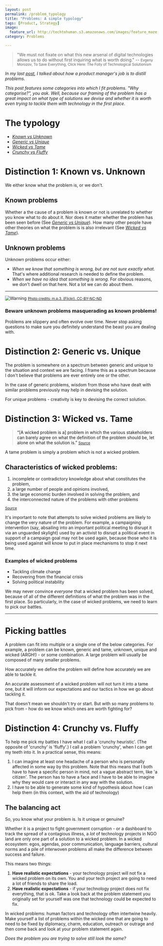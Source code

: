 ```yaml
---
layout: post
permalink: /problem_typology
title: "Problems: A simple typology" 
tags: [Product, Strategy]
image: 
  feature_url: http://techtohuman.s3.amazonaws.com/images/feature_maze.jpg
category: Problems

---
```


> "We must not fixate on what this new arsenal of digital technologies allows us to do without first inquiring what is worth doing."
-- <small> Evgeny Morozov, To Save Everything, Click Here: The Folly of Technological Solutionism </small>

*In my last [post](http://techtohuman.com/5_in_5_product_management), I talked about how a product manager's job is to distill problems.*

*This post features some categories into which I fit problems. "Why categorise?", you ask. Well, because our framing of the problem has a great impact on what type of solutions we devise and whether it is worth even trying to tackle them with technology in the first place.*

# The typology 

*  <em><a href="#known">Known vs Unknown</a></em>
*  <em><a href="#generic">Generic vs Unique</a></em>
*  <em><a href="#wicked">Wicked vs Tame</a></em>
*  <em><a href="#crunchy">Crunchy vs Fluffy</a></em>

<a name="known">

# Distinction 1: Known vs. Unknown 

We either know what the problem is, or we don't. 

## Known problems

Whether a the cause of a problem is known or not is unrelated to whether you know what to do about it. Nor does it matter whether the problem has been seen before (See <em><a href="#generic">Generic vs Unique</a></em>). How many other people have other theories on what the problem is is also irrelevant (See <em><a href="#wicked">Wicked vs Tame</a></em>). 

## Unknown problems

Unknown problems occur either: 

* *When we know that something is wrong, but are not sure exactly what.* That's where additional research is needed to define the problem.
* *When we have no idea that something is wrong.* For obvious reasons, we don't dwell on that here. Not a lot we can do about them. 

***

![Warning](http://techtohuman.s3.amazonaws.com/images/warning.jpg)
<small><a href="https://www.flickr.com/photos/foilman/7686642958/in/photolist-cHf49S-cfLn1w-wNkJc-7K5v7N-oxVEd1-6wR2NC-bCB2Gb-aqt5xq-48Rrx-ntKEZp-6q9mm9-6QbAA6-oxVE6Y-dDRp48-8zpb6f-8zoJSE-8obFxx-k9Wyq8-8LGd8j-8xosEJ-bR4os2-9Mm99D-cmPYwN-8znRqG-7HQNWQ-8zka5P-eHnCV-43wo6N-ZUBy-3hKsF5-4GpvPc-64vV5D-8zoHPo-7okV6f-AePPpF-54qE4f-e43gi8-7xYc26-rwmb3-8P31JP-9h3R7n-6Dv1yK-fmhTK-8xCzVh-6msZix-bCEf7N-5cXRhG-6XMY6q-rwmC5-26KAW">Photo credits: m.p.3. (Flickr). CC-BY-NC-ND</a></small>


### Beware unknown problems masquerading as known problems!

Problems are slippery and often evolve over time. Never stop asking questions to make sure you definitely understand the beast you are dealing with. 

<a name="generic">

# Distinction 2: Generic vs. Unique

The problem is somewhere on a spectrum between generic and unique to the situation and context we are facing. I frame this as a spectrum because I don't believe that problems are ever entirely one or the other. 

In the case of generic problems, wisdom from those who have dealt with similar problems previously may help in devising the solution. 

For unique problems - creativity is key to devising the correct solution.  

<a name="wicked">

# Distinction 3: Wicked vs. Tame

> “[A wicked problem is a] problem in which the various stakeholders can barely agree on what the definition of the problem should be, let alone on what the solution is.”
<small> <a href="http://www.theguardian.com/social-enterprise-network/2012/jun/08/wicked-problems">Source</a> </small>

A tame problem is simply a problem which is not a wicked problem. 

## Characteristics of wicked problems: 

1. incomplete or contradictory knowledge about what constitutes the problem,
2. a large number of people and opinions involved,
3. the large economic burden involved in solving the problem, and
4. the interconnected nature of the problems with other problems 

<small> <a href="https://www.wickedproblems.com/1_wicked_problems.php ">Source</a> </small>

It's important to note that attempts to solve wicked problems are likely to change the very nature of the problem. For example, a campaigning intervention (say, absailing into an important political meeting to disrupt it via an unguarded skylight) used by an activist to disrupt a political event in support of a campaign goal may not be used again, because those who it is being used against will know to put in place mechanisms to stop it next time. 

### Examples of wicked problems

* Tackling climate change 
* Recovering from the financial crisis
* Solving political instability 

We may never convince *everyone* that a wicked problem has been solved, because of all of the different definitions of what the problem was in the first place. So particularly, in the case of wicked problems, we need to learn to pick our battles. 

***

# Picking battles 

A problem can fit into multiple or a single one of the below categories. For example, a problem can be known, generic and tame, unknown, unique and wicked (ARGH!) - or some combination. A large problem will usually be composed of many smaller problems. 

How accurately we define the problem will define how accurately we are able to tackle it. 

An accurate assessment of a wicked problem will not turn it into a tame one, but it will inform our expectations and our tactics in how we go about tackling it. 

That doesn't mean we shouldn't try or start. But with so many problems to pick from - how do we know which ones are worth fighting for?

<a name="crunchy">

# Distinction 4: Crunchy vs. Fluffy 

To help me pick my battles I have what I call a 'crunchy heuristic'. (The opposite of 'crunchy' is 'fluffy'.) I call a problem 'crunchy', when I can get my teeth into it. In a practical sense, this means: 

1. I can imagine at least one headache of a person who is personally affected in some way by this problem. Note that this means that I both have to have a specific person in mind, not a vague abstract term, like 'a citizen'. The person has to have a face and I have to be able to imagine why they would care or interact in any way with the solution. 
2. I have to be able to generate some kind of hypothesis about how I can help them (in this context, with the aid of technology)

## The balancing act

So, you know what your problem is. Is it unique or genuine? 

Whether it is a project to fight government corruption - or a dashboard to track the spread of a contagious illness, a *lot* of technology projects in NGO land are only one part of a solution to a wicked problem. In a wicked ecosystem: egos, agendas, poor communication, language barriers, cultural norms and a pile of interwoven problems all make the difference between success and failure. 

This means two things:

1. **Have realistic expectations** - your technology project will not fix a wicked problem on its own. You and your tech project are going to need a lot of friends to share the load. 
2. **Have realistic expectations** - if your technology project does not fix everything, that is ok. Take a look back at the problem statement you originally set for yourself was one that technology could be expected to fix. 

In wicked problems: human factors and technology often intertwine heavily. Make yourself a list of problems within the wicked one that are going to need to be fixed by diplomacy, charm, education, outreach or outrage and then come back and look at your problem statement again. 

*Does the problem you are trying to solve still look the same?* 




